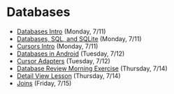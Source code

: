 # Databases

- [Databases Intro](https://github.com/ga-adi-nyc/Course-Materials/tree/master/lessons/databases/databases-intro) (Monday, 7/11)
- [Databases, SQL, and SQLite](https://github.com/ga-adi-nyc/Course-Materials/tree/master/lessons/databases/sqlite-lesson) (Monday, 7/11)
- [Cursors Intro](https://github.com/ga-adi-nyc/Course-Materials/tree/master/lessons/databases/cursors-intro) (Monday, 7/11)
- [Databases in Android](https://github.com/ga-adi-nyc/Course-Materials/tree/master/lessons/databases/databases-in-android) (Tuesday, 7/12)
- [Cursor Adapters](https://github.com/ga-adi-nyc/Course-Materials/tree/master/lessons/databases/cursor-adapters-lesson) (Tuesday, 7/12)
- [Database Review Morning Exercise](https://github.com/ga-adi-nyc/Course-Materials/tree/master/lessons/databases/databases-review-morning-exercise) (Thursday, 7/14)
- [Detail View Lesson](https://github.com/ga-adi-nyc/Course-Materials/tree/master/lessons/databases/detailed-view-lesson) (Thursday, 7/14)
- [Joins](https://github.com/ga-adi-nyc/Course-Materials/tree/master/lessons/databases/joins-lesson) (Friday, 7/15)
